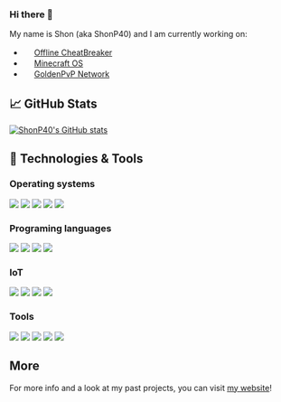 ### Hi there 👋

My name is Shon (aka ShonP40) and I am currently working on:

- <img src="https://offlinecheatbreaker.com/v/images/logo-108.png" data-canonical-src="https://offlinecheatbreaker.com/v/images/logo-108.png" width="16" height="16" /> [Offline CheatBreaker](https://offlinecheatbreaker.com)
- <img src="https://minecraftos.tech/assets/images/5acb25-84f408117e8141a0b1ea14ae76543e6d-mv2-122x122.png" data-canonical-src="https://minecraftos.tech/assets/images/5acb25-84f408117e8141a0b1ea14ae76543e6d-mv2-122x122.png" width="16" height="16" /> [Minecraft OS](https://minecraftos.tech)
- <img src="https://goldenpvp.net/assets/images/goldenpvp-network-logo-182x182-140x140.png" data-canonical-src="https://goldenpvp.net/assets/images/goldenpvp-network-logo-182x182-140x140.png" width="16" height="16" /> [GoldenPvP Network](https://goldenpvp.net)

## 📈 GitHub Stats
[![ShonP40's GitHub stats](https://github-readme-stats.vercel.app/api?username=ShonP40&show_icons=true&count_private=true&icon_color=339933&title_color=339933)](https://shon.codes)

## 🔧 Technologies & Tools
### Operating systems
![](https://img.shields.io/badge/|-macOS-informational?style=flat&logo=Apple&logoColor=white&color=339933)
![](https://img.shields.io/badge/|-Linux-informational?style=flat&logo=Linux&logoColor=white&color=339933)
![](https://img.shields.io/badge/|-Windows-informational?style=flat&logo=Windows&logoColor=white&color=339933)
![](https://img.shields.io/badge/|-iOS-informational?style=flat&logo=Apple&logoColor=white&color=339933)
![](https://img.shields.io/badge/|-Android-informational?style=flat&logo=Android&logoColor=white&color=339933)
### Programing languages
![](https://img.shields.io/badge/|-Java-informational?style=flat&logo=Java&logoColor=white&color=339933)
![](https://img.shields.io/badge/|-JavaScript-informational?style=flat&logo=JavaScript&logoColor=white&color=339933)
![](https://img.shields.io/badge/|-HTML-informational?style=flat&logo=HTML5&logoColor=white&color=339933)
![](https://img.shields.io/badge/|-CSS-informational?style=flat&logo=CSS3&logoColor=white&color=339933)
### IoT
![](https://img.shields.io/badge/|-Home%20Assistant-informational?style=flat&logo=Home%20Assistant&logoColor=white&color=339933)
![](https://img.shields.io/badge/|-ESPHome-informational?style=flat&logo=ESPHome&logoColor=white&color=339933)
![](https://img.shields.io/badge/|-Raspberry%20Pi-informational?style=flat&logo=Raspberry%20Pi&logoColor=white&color=339933)
![](https://img.shields.io/badge/|-ESP8266%20&%20ESP32-informational?style=flat&logo=Espressif&logoColor=white&color=339933)
### Tools
![](https://img.shields.io/badge/|-IntelliJ%20IDEA-informational?style=flat&logo=IntelliJ%20IDEA&logoColor=white&color=339933)
![](https://img.shields.io/badge/|-VSCode-informational?style=flat&logo=Visual%20Studio%20Code&logoColor=white&color=339933)
![](https://img.shields.io/badge/|-Docker-informational?style=flat&logo=Docker&logoColor=white&color=339933)
![](https://img.shields.io/badge/|-CloudFlare-informational?style=flat&logo=CloudFlare&logoColor=white&color=339933)
![](https://img.shields.io/badge/|-Proxmox-informational?style=flat&logo=Proxmox&logoColor=white&color=339933)

## More
For more info and a look at my past projects, you can visit [my website](https://shon.codes)!

